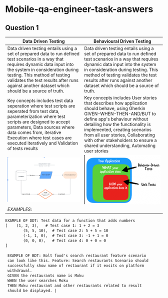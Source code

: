 # Mobile-qa-engineer-task-answers
## Question 1

| Data Driven Testing  | Behavioural Driven Testing |
| ------------- | ------------- |
| Data driven testing entails using a set of prepared data to run defined test scenarios in a way that requires dynamic data input into the system in consideration during testing. This method of testing validates the test results after runs against another dataset which should be a source of truth. |  Data driven testing entails using a set of prepared data to run defined test scenarios in a way that requires dynamic data input into the system in consideration during testing. This method of testing validates the test results after runs against another dataset which should be a source of truth. |
| Key concepts includes test data seperation where test scripts are seperated from test data, parameterization where test scripts are designed to accept parameters, Data sources where data comes from, iterative Execution where test cases are executed iteratively and Validation of tests results | Key concepts includes User stories that describes how application should behave, using Gherkin GIVEN-WHEN-THEN-AND/BUT to define app's behaviour without detailing how the functionality is implemented, creating scenarios from all user stories, Collaborating with other stakeholders to ensure a shared understanding, Automating user stories  |
 | ![Data Driven test](https://github.com/chikaogumka/mobile-qa-engineer-task-answers/blob/main/images/DDT.png) | ![Behavioural Driven test](https://github.com/chikaogumka/mobile-qa-engineer-task-answers/blob/main/images/BDT.png)  | 
 | *EXAMPLES*:
    EXAMPLE OF DDT: Test data for a function that adds numbers
    [    (1, 2, 3),   # Test case 1: 1 + 2 = 3
            (5, 5, 10),  # Test case 2: 5 + 5 = 10
            (-1, 1, 0),  # Test case 3: -1 + 1 = 0
            (0, 0, 0),   # Test case 4: 0 + 0 = 0
    ]
        
     EXAMPLE OF BDT: Bolt food's search restaurant feature scenario
     can look like this. Feature: Search restaurants Scenario should
     successfully show name of restaurant if it exsits on platform
     withdrawal.
     GIVEN the restaurants name is Moku
     WHEN the user searches Moku
     THEN Moku restaurant and other restaurants related to result
     should be displayed. |
